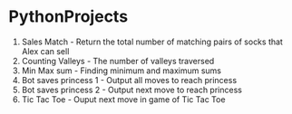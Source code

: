 # PythonProjects

1. Sales Match - Return the total number of matching pairs of socks that Alex can sell
2. Counting Valleys - The number of valleys traversed
3. Min Max sum - Finding minimum and maximum sums
4. Bot saves princess 1 - Output all moves to reach princess
5. Bot saves princess 2 - Output next move to reach princess
6. Tic Tac Toe - Ouput next move in game of Tic Tac Toe
